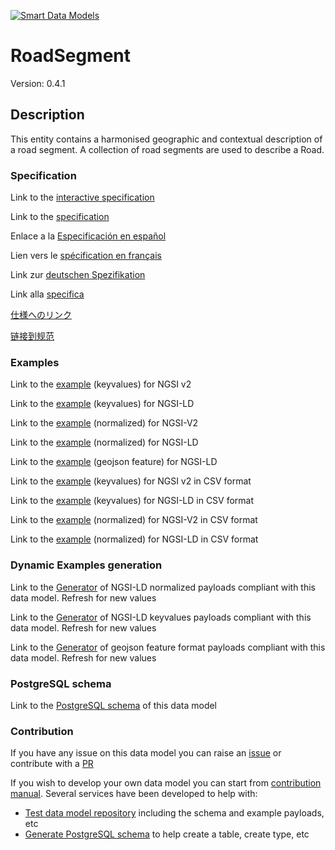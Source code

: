 [![Smart Data Models](https://smartdatamodels.org/wp-content/uploads/2022/01/SmartDataModels_logo.png "Logo")](https://smartdatamodels.org)
# RoadSegment
Version: 0.4.1

## Description 

This entity contains a harmonised geographic and contextual description of a road segment. A collection of road segments are used to describe a Road.
### Specification

Link to the [interactive specification](https://swagger.lab.fiware.org/?url=https://smart-data-models.github.io/dataModel.Transportation/RoadSegment/swagger.yaml)

Link to the [specification](https://github.com/smart-data-models/dataModel.Transportation/blob/master/RoadSegment/doc/spec.md)

Enlace a la [Especificación en español](https://github.com/smart-data-models/dataModel.Transportation/blob/master/RoadSegment/doc/spec_ES.md)

Lien vers le [spécification en français](https://github.com/smart-data-models/dataModel.Transportation/blob/master/RoadSegment/doc/spec_FR.md)

Link zur [deutschen Spezifikation](https://github.com/smart-data-models/dataModel.Transportation/blob/master/RoadSegment/doc/spec_DE.md)

Link alla [specifica](https://github.com/smart-data-models/dataModel.Transportation/blob/master/RoadSegment/doc/spec_IT.md)

[仕様へのリンク](https://github.com/smart-data-models/dataModel.Transportation/blob/master/RoadSegment/doc/spec_JA.md)

[链接到规范](https://github.com/smart-data-models/dataModel.Transportation/blob/master/RoadSegment/doc/spec_ZH.md)
### Examples

Link to the [example](https://smart-data-models.github.io/dataModel.Transportation/RoadSegment/examples/example.json) (keyvalues) for NGSI v2

Link to the [example](https://smart-data-models.github.io/dataModel.Transportation/RoadSegment/examples/example.jsonld) (keyvalues) for NGSI-LD

Link to the [example](https://smart-data-models.github.io/dataModel.Transportation/RoadSegment/examples/example-normalized.json) (normalized) for NGSI-V2

Link to the [example](https://smart-data-models.github.io/dataModel.Transportation/RoadSegment/examples/example-normalized.jsonld) (normalized) for NGSI-LD

Link to the [example](https://smart-data-models.github.io/dataModel.Transportation/RoadSegment/examples/example-geojsonfeature.json) (geojson feature) for NGSI-LD

Link to the [example](https://smart-data-models.github.io/dataModel.Transportation/RoadSegment/examples/example.json.csv) (keyvalues) for NGSI v2 in CSV format

Link to the [example](https://smart-data-models.github.io/dataModel.Transportation/RoadSegment/examples/example.jsonld.csv) (keyvalues) for NGSI-LD in CSV format

Link to the [example](https://smart-data-models.github.io/dataModel.Transportation/RoadSegment/examples/example-normalized.json.csv) (normalized) for NGSI-V2 in CSV format

Link to the [example](https://smart-data-models.github.io/dataModel.Transportation/RoadSegment/examples/example-normalized.jsonld.csv) (normalized) for NGSI-LD in CSV format
### Dynamic Examples generation

Link to the [Generator](https://smartdatamodels.org/extra/ngsi-ld_generator.php?schemaUrl=https://raw.githubusercontent.com/smart-data-models/dataModel.Transportation/master/RoadSegment/schema.json&email=info@smartdatamodels.org) of NGSI-LD normalized payloads compliant with this data model. Refresh for new values

Link to the [Generator](https://smartdatamodels.org/extra/ngsi-ld_generator_keyvalues.php?schemaUrl=https://raw.githubusercontent.com/smart-data-models/dataModel.Transportation/master/RoadSegment/schema.json&email=info@smartdatamodels.org) of NGSI-LD keyvalues payloads compliant with this data model. Refresh for new values

Link to the [Generator](https://smartdatamodels.org/extra/geojson_features_generator.php?schemaUrl=https://raw.githubusercontent.com/smart-data-models/dataModel.Transportation/master/RoadSegment/schema.json&email=info@smartdatamodels.org) of geojson feature format payloads compliant with this data model. Refresh for new values
### PostgreSQL schema

Link to the [PostgreSQL schema](https://smart-data-models.github.io/dataModel.Transportation/RoadSegment/schema.sql) of this data model
### Contribution

 If you have any issue on this data model you can raise an [issue](https://github.com/smart-data-models/dataModel.Transportation/issues)  or contribute with a [PR](https://github.com/smart-data-models/dataModel.Transportation/pulls)

 If you wish to develop your own data model you can start from [contribution manual](https://bit.ly/contribution_manual). Several services have been developed to help with: 
 - [Test data model repository](https://smartdatamodels.org/index.php/data-models-contribution-api/) including the schema and example payloads, etc
 - [Generate PostgreSQL schema](https://smartdatamodels.org/index.php/sql-service/) to help create a table, create type, etc